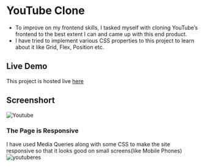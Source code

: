 # YouTube Clone
- To improve on my frontend skills, I tasked myself with cloning YouTube’s frontend to the best extent I can and came up with this end product.
- I have tried to implement various CSS properties to this project to learn about it like Grid, Flex, Position etc.

## Live Demo
This project is hosted live [here](http://priyankasaini.rf.gd/youtube-clone/)

## Screenshort
![Youtube](https://user-images.githubusercontent.com/63971975/175937673-667cd3c9-2a28-42f4-b19d-fdb69517a08f.JPG)
### The Page is Responsive
I have used Media Queries along with some CSS to make the site responsive so that it looks good on small screens(like Mobile Phones)<br>
![youtuberes](https://user-images.githubusercontent.com/63971975/175938327-9c26ccd8-6bd3-44ca-be97-94003afd893f.JPG)
